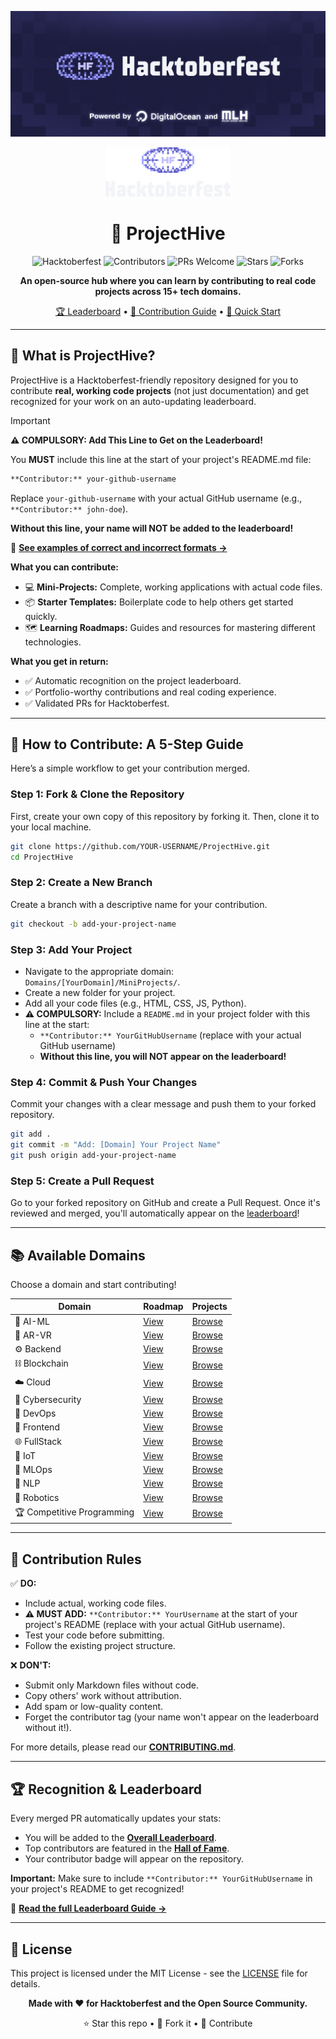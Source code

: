 <div align="center">

![Hacktoberfest Banner](assets/Banner/HF2025-EmailHeader.png)

<img src="assets/03_Logos/Color/Light/png/HF-Stacked-Color-Light.png" alt="Hacktoberfest Logo" width="200"/>

# 🌟 ProjectHive

![Hacktoberfest](https://img.shields.io/badge/Hacktoberfest-2025-orange?style=for-the-badge)
![Contributors](https://img.shields.io/github/contributors/Tejas-Santosh-Nalawade/ProjectHive?style=for-the-badge)
![PRs Welcome](https://img.shields.io/badge/PRs-welcome-brightgreen.svg?style=for-the-badge)
![Stars](https://img.shields.io/github/stars/Tejas-Santosh-Nalawade/ProjectHive?style=for-the-badge)
![Forks](https://img.shields.io/github/forks/Tejas-Santosh-Nalawade/ProjectHive?style=for-the-badge)

**An open-source hub where you can learn by contributing to real code projects across 15+ tech domains.**

[🏆 Leaderboard](DomainsLeaderboards/Overall.md) • [📖 Contribution Guide](CONTRIBUTING.md) • [🚀 Quick Start](QUICK_START.md)

</div>

---

## 🎯 What is ProjectHive?

ProjectHive is a Hacktoberfest-friendly repository designed for you to contribute **real, working code projects** (not just documentation) and get recognized for your work on an auto-updating leaderboard.

> [!IMPORTANT]
> **⚠️ COMPULSORY: Add This Line to Get on the Leaderboard!**
> 
> You **MUST** include this line at the start of your project's README.md file:
> 
> ```markdown
> **Contributor:** your-github-username
> ```
> 
> Replace `your-github-username` with your actual GitHub username (e.g., `**Contributor:** john-doe`).
> 
> **Without this line, your name will NOT be added to the leaderboard!**
> 
> 📖 [**See examples of correct and incorrect formats →**](CONTRIBUTOR_TAG_EXAMPLE.md)

**What you can contribute:**
- 💻 **Mini-Projects:** Complete, working applications with actual code files.
- 📦 **Starter Templates:** Boilerplate code to help others get started quickly.
- 🗺️ **Learning Roadmaps:** Guides and resources for mastering different technologies.

**What you get in return:**
- ✅ Automatic recognition on the project leaderboard.
- ✅ Portfolio-worthy contributions and real coding experience.
- ✅ Validated PRs for Hacktoberfest.

---

## 🚀 How to Contribute: A 5-Step Guide

Here’s a simple workflow to get your contribution merged.

### Step 1: Fork & Clone the Repository
First, create your own copy of this repository by forking it. Then, clone it to your local machine.

```bash
git clone https://github.com/YOUR-USERNAME/ProjectHive.git
cd ProjectHive
```

### Step 2: Create a New Branch
Create a branch with a descriptive name for your contribution.

```bash
git checkout -b add-your-project-name
```

### Step 3: Add Your Project
- Navigate to the appropriate domain: `Domains/[YourDomain]/MiniProjects/`.
- Create a new folder for your project.
- Add all your code files (e.g., HTML, CSS, JS, Python).
- **⚠️ COMPULSORY:** Include a `README.md` in your project folder with this line at the start:
  - `**Contributor:** YourGitHubUsername` (replace with your actual GitHub username)
  - **Without this line, you will NOT appear on the leaderboard!**

### Step 4: Commit & Push Your Changes
Commit your changes with a clear message and push them to your forked repository.

```bash
git add .
git commit -m "Add: [Domain] Your Project Name"
git push origin add-your-project-name
```

### Step 5: Create a Pull Request
Go to your forked repository on GitHub and create a Pull Request. Once it's reviewed and merged, you'll automatically appear on the [leaderboard](DomainsLeaderboards/Overall.md)!

---

## 📚 Available Domains

Choose a domain and start contributing!

| Domain | Roadmap | Projects |
|--------|---------|----------|
| 🤖 AI-ML | [View](Domains/AI-ML/Roadmap.md) | [Browse](Domains/AI-ML/MiniProjects/) |
| 🥽 AR-VR | [View](Domains/AR-VR/Roadmap.md) | [Browse](Domains/AR-VR/MiniProjects/) |
| ⚙️ Backend | [View](Domains/Backend/Roadmap.md) | [Browse](Domains/Backend/MiniProjects/) |
| ⛓️ Blockchain | [View](Domains/Blockchain/Roadmap.md) | [Browse](Domains/Blockchain/MiniProjects/) |
| ☁️ Cloud | [View](Domains/Cloud/Roadmap.md) | [Browse](Domains/Cloud/MiniProjects/) |
| 🔐 Cybersecurity | [View](Domains/Cybersecurity/Roadmap.md) | [Browse](Domains/Cybersecurity/MiniProjects/) |
| 🔧 DevOps | [View](Domains/DevOps/Roadmap.md) | [Browse](Domains/DevOps/MiniProjects/) |
| 🎨 Frontend | [View](Domains/Frontend/Roadmap.md) | [Browse](Domains/Frontend/MiniProjects/) |
| 🌐 FullStack | [View](Domains/FullStack/Roadmap.md) | [Browse](Domains/FullStack/MiniProjects/) |
| 📡 IoT | [View](Domains/IoT/Roadmap.md) | [Browse](Domains/IoT/MiniProjects/) |
| 🔄 MLOps | [View](Domains/MLOps/Roadmap.md) | [Browse](Domains/MLOps/MiniProjects/) |
| 💬 NLP | [View](Domains/NLP/Roadmap.md) | [Browse](Domains/NLP/MiniProjects/) |
| 🤖 Robotics | [View](Domains/Robotics-Automation/Roadmap.md) | [Browse](Domains/Robotics-Automation/MiniProjects/) |
| 🏆 Competitive Programming | [View](Domains/CompetitiveProgramming/Roadmap.md) | [Browse](Domains/CompetitiveProgramming/Programs/) |

---

## 📜 Contribution Rules

✅ **DO:**
- Include actual, working code files.
- **⚠️ MUST ADD:** `**Contributor:** YourUsername` at the start of your project's README (replace with your actual GitHub username).
- Test your code before submitting.
- Follow the existing project structure.

❌ **DON'T:**
- Submit only Markdown files without code.
- Copy others' work without attribution.
- Add spam or low-quality content.
- Forget the contributor tag (your name won't appear on the leaderboard without it!).

For more details, please read our [**CONTRIBUTING.md**](CONTRIBUTING.md).

---

## 🏆 Recognition & Leaderboard

Every merged PR automatically updates your stats:

- You will be added to the [**Overall Leaderboard**](DomainsLeaderboards/Overall.md).
- Top contributors are featured in the [**Hall of Fame**](HallOfFame/README.md).
- Your contributor badge will appear on the repository.

**Important:** Make sure to include `**Contributor:** YourGitHubUsername` in your project's README to get recognized!

📖 [**Read the full Leaderboard Guide →**](LEADERBOARD_GUIDE.md)

---

## 📄 License

This project is licensed under the MIT License - see the [LICENSE](LICENSE) file for details.

<div align="center">

**Made with ❤️ for Hacktoberfest and the Open Source Community.**

⭐ Star this repo • 🍴 Fork it • 🤝 Contribute

</div>
